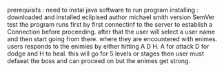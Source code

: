 prerequisits :
need to instal java software to run program
installing :
downloaded and installed eclipised 
author michael smith 
version SemVer
test
the program runs first by first connectinf to the server to establish a Connection before proceeding.
after that the user will select a user name and then start going from there. where they are encountered with enimes.
users responds to the enimies by either hitting A D H. A for attack D for dodge and H to heal.
this will go for 5 levels or stages then user must defaeat the boss and can proceed on but the enimes get strong.
